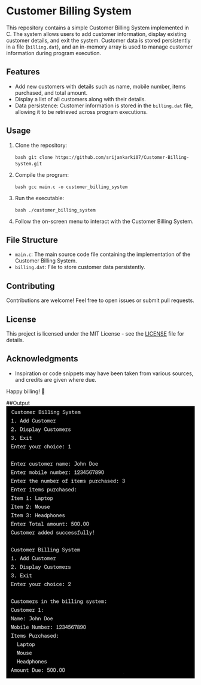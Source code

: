 # Customer Billing System

This repository contains a simple Customer Billing System implemented in C. The system allows users to add customer information, display existing customer details, and exit the system. Customer data is stored persistently in a file (`billing.dat`), and an in-memory array is used to manage customer information during program execution.

## Features

- Add new customers with details such as name, mobile number, items purchased, and total amount.
- Display a list of all customers along with their details.
- Data persistence: Customer information is stored in the `billing.dat` file, allowing it to be retrieved across program executions.

## Usage

1. Clone the repository:

   ``bash
   git clone https://github.com/srijankarki07/Customer-Billing-System.git
   ``

2. Compile the program:

   ``bash
   gcc main.c -o customer_billing_system
   ``

3. Run the executable:

   ``bash
   ./customer_billing_system
   ``

4. Follow the on-screen menu to interact with the Customer Billing System.

## File Structure

- `main.c`: The main source code file containing the implementation of the Customer Billing System.
- `billing.dat`: File to store customer data persistently.

## Contributing

Contributions are welcome! Feel free to open issues or submit pull requests.

## License

This project is licensed under the MIT License - see the [LICENSE](LICENSE) file for details.

## Acknowledgments


- Inspiration or code snippets may have been taken from various sources, and credits are given where due.

Happy billing! 🚀

##Output
![Alt text](image.png)